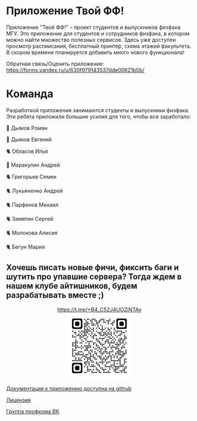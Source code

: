 # Приложение Твой ФФ!

Приложение "Твой ФФ!" – проект студентов и выпускников физфака МГУ. Это приложение для студентов и сотрудников физфака, в котором можно найти множество полезных сервисов. Здесь уже доступен просмотр распиисания, бесплатный принтер, схема этажей факультета. В скором времени планируется добавить много нового функционала!

Обратная связь/Оценить приложение: <https://forms.yandex.ru/u/630f979143537dde00621b0b/>


# Команда

Разработкой приложения занимаются студенты и выпускники физфака. Эти ребята приложили большие усилия для того, чтобы все заработало:

🦅 Дьяков Роман 

🦉 Дьяков Евгений

🐈 Обласов Илья

🐺 Маракулин Андрей

🐈 Григорьев Семен 

🐈 Лукьяненко Андрей

🐈 Парфенов Михаил

🐈 Замятин Сергей

🐈 Молокова Алисия 

🐈 Бегун Мария

## Хочешь писать новые фичи, фиксить баги и шутить про упавшие сервера? Тогда ждем в нашем клубе айтишников, будем разрабатывать вместе ;)
<center><a href="https://t.me/+B4_C52J4UOZiNTAy" target="_blank">https://t.me/+B4_C52J4UOZiNTAy</a>
</center>
<center><img src="qrcode_t.me.png" alt="drawing" width="180"/></center>

[Документация к приложению доступна на github](https://github.com/profcomff)

[Лицензия](https://github.com/profcomff/timetable-backend/blob/main/LICENSE)

[Группа профкома ВК](https://vk.com/profcomff)
